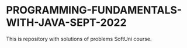 # PROGRAMMING-FUNDAMENTALS-WITH-JAVA-SEPT-2022
This is repository with solutions of problems SoftUni course.
